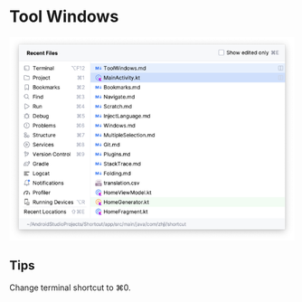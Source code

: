 # Tool Windows
![recent_files.png](../resources/recent_files.png)

## Tips
Change terminal shortcut to ⌘0.
